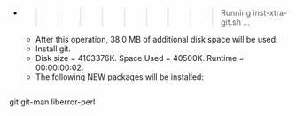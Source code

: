 * >>>>>>>>> Running inst-xtra-git.sh ...
  * After this operation, 38.0 MB of additional disk space will be used.
  * Install git.
  * Disk size = 4103376K. Space Used = 40500K. Runtime = 00:00:00:02.
  * The following NEW packages will be installed:
  ```bash
git git-man liberror-perl
  ```
